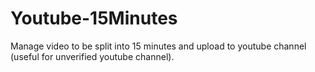 # Youtube-15Minutes
 Manage video to be split into 15 minutes and upload to youtube channel (useful for unverified youtube channel).
